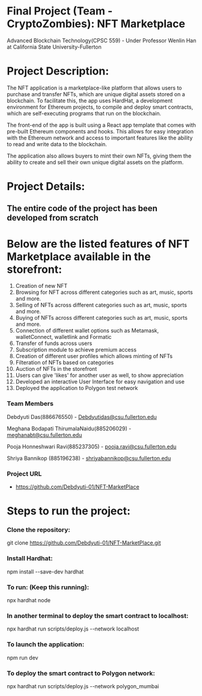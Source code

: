 # Final Project (Team - CryptoZombies): NFT Marketplace 
Advanced Blockchain Technology(CPSC 559) - Under Professor Wenlin Han at California State University-Fullerton

# Project Description:
The NFT application is a marketplace-like platform that allows users to purchase and transfer NFTs, which are unique digital assets stored on a blockchain. To facilitate this, the app uses HardHat, a development environment for Ethereum projects, to compile and deploy smart contracts, which are self-executing programs that run on the blockchain.

The front-end of the app is built using a React app template that comes with pre-built Ethereum components and hooks. This allows for easy integration with the Ethereum network and access to important features like the ability to read and write data to the blockchain.

The application also allows buyers to mint their own NFTs, giving them the ability to create and sell their own unique digital assets on the platform.


# Project Details:
## The entire code of the project has been developed from scratch
# Below are the listed features of NFT Marketplace available in the storefront:
1. Creation of new NFT
2. Browsing for NFT across different categories such as art, music, sports and more.
3. Selling of NFTs across different categories such as art, music, sports and more.
4. Buying of NFTs across different categories such as art, music, sports and more.
5. Connection of different wallet options such as Metamask, walletConnect, walletlink and Formatic
6. Transfer of funds across users
7. Subscription module to achieve premium access
8. Creation of different user profiles which allows minting of NFTs
9. Filteration of NFTs based on categories 
10. Auction of NFTs in the storefront
11. Users can give 'likes' for another user as well, to show appreciation
12. Developed an interactive User Interface for easy navigation and use
13. Deployed the application to Polygon test network
 

### Team Members

Debdyuti Das(886676550) - Debdyutidas@csu.fullerton.edu

Meghana Bodapati ThirumalaNaidu(885206029) - meghanabt@csu.fullerton.edu

Pooja Honneshwari Ravi(885237305) - pooja.ravi@csu.fullerton.edu

Shriya Bannikop (885196238) - shriyabannikop@csu.fullerton.edu

### Project URL
- https://github.com/Debdyuti-01/NFT-MarketPlace

# Steps to run the project:
### Clone the repository:
git clone https://github.com/Debdyuti-01/NFT-MarketPlace.git

### Install Hardhat:
npm install --save-dev hardhat

### To run: (Keep this running):
npx hardhat node

### In another terminal to deploy the smart contract to localhost:
npx hardhat run scripts/deploy.js --network localhost

### To launch the application:
npm run dev

### To deploy the smart contract to Polygon network: 
npx hardhat run scripts/deploy.js --network polygon_mumbai

